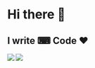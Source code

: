 # Hi there 👋

## I write ⌨ Code ♥

<link rel="stylesheet" href="https://cdnjs.cloudflare.com/ajax/libs/font-awesome/4.7.0/css/font-awesome.min.css">

<a href="https://www.stopstalk.com/user/profile/dhiraj_01" title="Coding" target="__blank">
    <i class="fas fa-code"></i>
</a>

<a href="https://www.linkedin.com/in/dhiraj-govindvira/" title="Linkedln" target="__blank">
    <img align="left" src="https://img.icons8.com/cute-clipart/64/000000/linkedin.png"/>
</a>


<a href="https://www.instagram.com/dhiraj_1_11/" title="Instagram" target="__blank">
    <img align="left" src="https://img.icons8.com/cute-clipart/64/000000/instagram-new.png"/>
</a>



<!--
**Dhiraj-01/Dhiraj-01** is a ✨ _special_ ✨ repository because its `README.md` (this file) appears on your GitHub profile.

Here are some ideas to get you started:

- 🔭 I’m currently working on ...
- 🌱 I’m currently learning ...
- 👯 I’m looking to collaborate on ...
- 🤔 I’m looking for help with ...
- 💬 Ask me about ...
- 📫 How to reach me: ...
- 😄 Pronouns: ...
- ⚡ Fun fact: ...
-->

